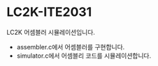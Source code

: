 # LC2K-ITE2031
LC2K 어셈블러 시뮬레이션입니다.

* assembler.c에서 어셈블러를 구현합니다.
* simulator.c에서 어셈블리 코드를 시뮬레이션합니다.
